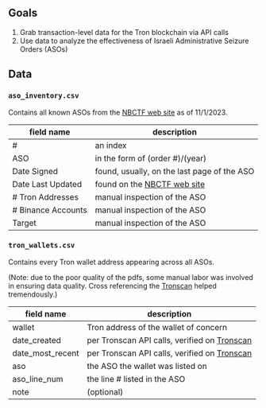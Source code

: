 ## Goals
1. Grab transaction-level data for the Tron blockchain via API calls
2. Use data to analyze the effectiveness of Israeli Administrative Seizure Orders (ASOs)

## Data

### `aso_inventory.csv`

Contains all known ASOs from the [NBCTF web site](https://nbctf.mod.gov.il/en/Minister%20Sanctions/PropertyPerceptions/Pages/Blockchain1.aspx) as of 11/1/2023.

| field name | description|
| --- | --- |
| # | an index |  
| ASO | in the form of (order #)/(year) |  
| Date Signed| found, usually, on the last page of the ASO |
| Date Last Updated| found on the [NBCTF web site](https://nbctf.mod.gov.il/en/Minister%20Sanctions/PropertyPerceptions/Pages/Blockchain1.aspx)  |
| # Tron Addresses| manual inspection of the ASO |
| # Binance Accounts| manual inspection of the ASO |
| Target | manual inspection of the ASO |


### `tron_wallets.csv`

Contains every Tron wallet address appearing across all ASOs.

(Note: due to the poor quality of the pdfs, some manual labor was involved in ensuring data quality.  Cross referencing the [Tronscan](https://tronscan.org) helped tremendously.)

| field name | description|
| --- | --- |
| wallet | Tron address of the wallet of concern |
| date_created | per Tronscan API calls, verified on [Tronscan](https://tronscan.org) |
| date_most_recent | per Tronscan API calls, verified on [Tronscan](https://tronscan.org) |
| aso | the ASO the wallet was listed on |
| aso_line_num | the line # listed in the ASO |
| note | (optional) |

